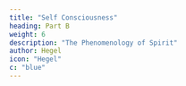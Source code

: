 ```yaml
---
title: "Self Consciousness"
heading: Part B
weight: 6
description: "The Phenomenology of Spirit"
author: Hegel
icon: "Hegel"
c: "blue"
---
```

